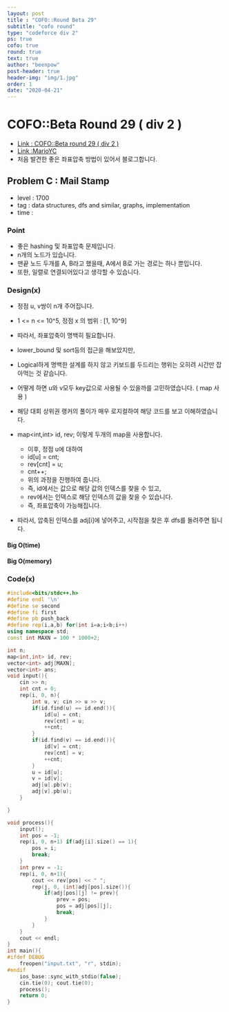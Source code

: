 ```yaml
---
layout: post
title : "COFO::Round Beta 29"
subtitle: "cofo round"
type: "codeforce div 2"
ps: true
cofo: true
round: true
text: true
author: "beenpow"
post-header: true
header-img: "img/1.jpg"
order: 1
date: "2020-04-21"
---
```

# COFO::Beta Round 29 ( div 2 )
- [Link : COFO::Beta round 29 ( div 2 ) ](https://codeforces.com/problemset/problem/29/C)
- [Link :MarioYC](https://codeforces.com/contest/29/submission/3858618)
- 처음 발견한 좋은 좌표압축 방법이 있어서 블로그합니다.

## Problem C : Mail Stamp

- level : 1700
- tag : data structures, dfs and similar, graphs, implementation
- time :

### Point
- 좋은 hashing 및 좌표압축 문제입니다.
- n개의 노드가 있습니다.
- 맨끝 노드 두개를 A, B라고 했을때, A에서 B로 가는 경로는 하나 뿐입니다.
- 또한, 일렬로 연결되어있다고 생각할 수 있습니다.

### Design(x)
- 정점 u, v쌍이 n개 주어집니다.
- 1 <= n <= 10^5, 정점 x 의 범위 : [1, 10^9]
- 따라서, 좌표압축이 명백히 필요합니다.
- lower_bound 및 sort등의 접근을 해보았지만,
- Logical하게 명백한 설계를 하지 않고 키보드를 두드리는 행위는 오히려 시간만 잡아먹는 것 같습니다.
- 어떻게 하면 u와 v모두 key값으로 사용될 수 있을까를 고민하였습니다. ( map 사용 )
- 해당 대회 상위권 랭커의 풀이가 매우 로지컬하여 해당 코드를 보고 이해하였습니다.

- map<int,int> id, rev; 이렇게 두개의 map을 사용합니다.
  - 이후, 정점 u에 대하여
  - id[u] = cnt;
  - rev[cnt] = u;
  - cnt++;
  - 위의 과정을 진행하여 줍니다.
  - 즉, id에서는 값으로 해당 값의 인덱스를 찾을 수 있고,
  - rev에서는 인덱스로 해당 인덱스의 값을 찾을 수 있습니다.
  - 즉, 좌표압축이 가능해집니다.
- 따라서, 압축된 인덱스를 adj[i]에 넣어주고, 시작점을 찾은 후 dfs를 돌려주면 됩니다.

#### Big O(time)

#### Big O(memory)

### Code(x)

```cpp
#include<bits/stdc++.h>
#define endl '\n'
#define se second
#define fi first
#define pb push_back
#define rep(i,a,b) for(int i=a;i<b;i++)
using namespace std;
const int MAXN = 100 * 1000+2;

int n;
map<int,int> id, rev;
vector<int> adj[MAXN];
vector<int> ans;
void input(){
    cin >> n;
    int cnt = 0;
    rep(i, 0, n){
        int u, v; cin >> u >> v;
        if(id.find(u) == id.end()){
            id[u] = cnt;
            rev[cnt] = u;
            ++cnt;
        }
        if(id.find(v) == id.end()){
            id[v] = cnt;
            rev[cnt] = v;
            ++cnt;
        }
        u = id[u];
        v = id[v];
        adj[u].pb(v);
        adj[v].pb(u);
    }

}

void process(){
    input();
    int pos = -1;
    rep(i, 0, n+1) if(adj[i].size() == 1){
        pos = i;
        break;
    }
    int prev = -1;
    rep(i, 0, n+1){
        cout << rev[pos] << " ";
        rep(j, 0, (int)adj[pos].size()){
            if(adj[pos][j] != prev){
                prev = pos;
                pos = adj[pos][j];
                break;
            }
        }
    }
    cout << endl;
}
int main(){
#ifdef DEBUG
    freopen("input.txt", "r", stdin);
#endif
    ios_base::sync_with_stdio(false);
    cin.tie(0); cout.tie(0);
    process();
    return 0;
}
```

